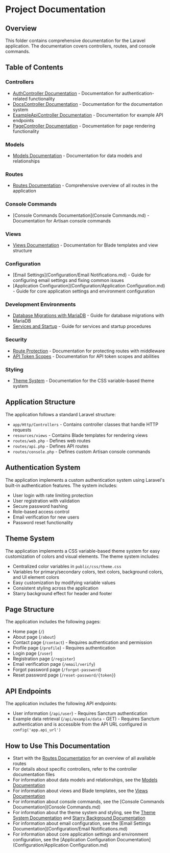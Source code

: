 # Project Documentation

## Overview
This folder contains comprehensive documentation for the Laravel application. The documentation covers controllers, routes, and console commands.

## Table of Contents

### Controllers
- [AuthController Documentation](Controllers/AuthController.md) - Documentation for authentication-related functionality
- [DocsController Documentation](Controllers/DocsController.md) - Documentation for the documentation system
- [ExampleApiController Documentation](Controllers/ExampleApiController.md) - Documentation for example API endpoints
- [PageController Documentation](Controllers/PageController.md) - Documentation for page rendering functionality

### Models
- [Models Documentation](Models.md) - Documentation for data models and relationships

### Routes
- [Routes Documentation](Routes.md) - Comprehensive overview of all routes in the application

### Console Commands
- [Console Commands Documentation](Console Commands.md) - Documentation for Artisan console commands

### Views
- [Views Documentation](Views.md) - Documentation for Blade templates and view structure

### Configuration
- [Email Settings](Configuration/Email Notifications.md) - Guide for configuring email settings and fixing common issues
- [Application Configuration](Configuration/Application Configuration.md) - Guide for core application settings and environment configuration

### Development Environments
- [Database Migrations with MariaDB](Development%20Environments/Database%20Migrations%20with%20MariaDB.md) - Guide for database migrations with MariaDB
- [Services and Startup](Development%20Environments/Services%20and%20Startup.md) - Guide for services and startup procedures

### Security
- [Route Protection](Security/RouteProtection.md) - Documentation for protecting routes with middleware
- [API Token Scopes](Security/ApiTokenScopes.md) - Documentation for API token scopes and abilities

### Styling
- [Theme System](Styling/Themes.md) - Documentation for the CSS variable-based theme system

## Application Structure
The application follows a standard Laravel structure:

- `app/Http/Controllers` - Contains controller classes that handle HTTP requests
- `resources/views` - Contains Blade templates for rendering views
- `routes/web.php` - Defines web routes
- `routes/api.php` - Defines API routes
- `routes/console.php` - Defines custom Artisan console commands

## Authentication System
The application implements a custom authentication system using Laravel's built-in authentication features. The system includes:

- User login with rate limiting protection
- User registration with validation
- Secure password hashing
- Role-based access control
- Email verification for new users
- Password reset functionality

## Theme System
The application implements a CSS variable-based theme system for easy customization of colors and visual elements. The theme system includes:

- Centralized color variables in `public/css/theme.css`
- Variables for primary/secondary colors, text colors, background colors, and UI element colors
- Easy customization by modifying variable values
- Consistent styling across the application
- Starry background effect for header and footer

## Page Structure
The application includes the following pages:

- Home page (`/`)
- About page (`/about`)
- Contact page (`/contact`) - Requires authentication and permission
- Profile page (`/profile`) - Requires authentication
- Login page (`/user`)
- Registration page (`/register`)
- Email verification page (`/email/verify`)
- Forgot password page (`/forgot-password`)
- Reset password page (`/reset-password/{token}`)

## API Endpoints
The application includes the following API endpoints:

- User information (`/api/user`) - Requires Sanctum authentication
- Example data retrieval (`/api/example/data` - GET) - Requires Sanctum authentication and is accessible from the API URL configured in `config('app.api_url')`

## How to Use This Documentation
- Start with the [Routes Documentation](Routes.md) for an overview of all available routes
- For details about specific controllers, refer to the controller documentation files
- For information about data models and relationships, see the [Models Documentation](Models.md)
- For information about views and Blade templates, see the [Views Documentation](Views.md)
- For information about console commands, see the [Console Commands Documentation](Console Commands.md)
- For information about the theme system and styling, see the [Theme System Documentation](Styling/Themes.md) and [Starry Background Documentation](Styling/StarryBackground.md)
- For information about email configuration, see the [Email Settings Documentation](Configuration/Email Notifications.md)
- For information about core application settings and environment configuration, see the [Application Configuration Documentation](Configuration/Application Configuration.md)
